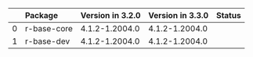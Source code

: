 <!-- markdown-link-check-disable -->

|    | Package     | Version in 3.2.0   | Version in 3.3.0   | Status   |
|---:|:------------|:-------------------|:-------------------|:---------|
|  0 | r-base-core | 4.1.2-1.2004.0     | 4.1.2-1.2004.0     |          |
|  1 | r-base-dev  | 4.1.2-1.2004.0     | 4.1.2-1.2004.0     |          |